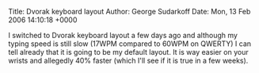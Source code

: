 Title: Dvorak keyboard layout
Author: George Sudarkoff
Date: Mon, 13 Feb 2006 14:10:18 +0000

I switched to Dvorak keyboard layout a few days ago and although my
typing speed is still slow (17WPM compared to 60WPM on QWERTY) I can
tell already that it is going to be my default layout. It is way easier
on your wrists and allegedly 40% faster (which I'll see if it is true in
a few weeks).
